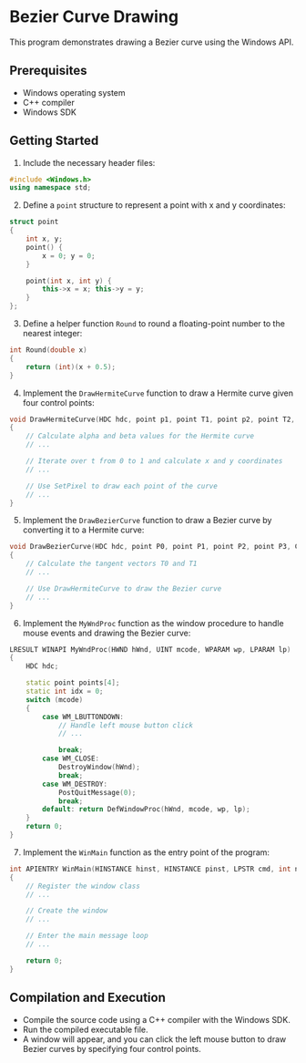 # Bezier Curve Drawing

This program demonstrates drawing a Bezier curve using the Windows API.

## Prerequisites

- Windows operating system
- C++ compiler
- Windows SDK

## Getting Started

1. Include the necessary header files:
```cpp
#include <Windows.h>
using namespace std;
```

2. Define a `point` structure to represent a point with x and y coordinates:
```cpp
struct point
{
    int x, y;
    point() {
        x = 0; y = 0;
    }

    point(int x, int y) {
        this->x = x; this->y = y;
    }
};
```

3. Define a helper function `Round` to round a floating-point number to the nearest integer:
```cpp
int Round(double x)
{
    return (int)(x + 0.5);
}
```

4. Implement the `DrawHermiteCurve` function to draw a Hermite curve given four control points:
```cpp
void DrawHermiteCurve(HDC hdc, point p1, point T1, point p2, point T2, COLORREF color)
{
    // Calculate alpha and beta values for the Hermite curve
    // ...

    // Iterate over t from 0 to 1 and calculate x and y coordinates
    // ...

    // Use SetPixel to draw each point of the curve
    // ...
}
```

5. Implement the `DrawBezierCurve` function to draw a Bezier curve by converting it to a Hermite curve:
```cpp
void DrawBezierCurve(HDC hdc, point P0, point P1, point P2, point P3, COLORREF color)
{
    // Calculate the tangent vectors T0 and T1
    // ...

    // Use DrawHermiteCurve to draw the Bezier curve
    // ...
}
```

6. Implement the `MyWndProc` function as the window procedure to handle mouse events and drawing the Bezier curve:
```cpp
LRESULT WINAPI MyWndProc(HWND hWnd, UINT mcode, WPARAM wp, LPARAM lp)
{
    HDC hdc;

    static point points[4];
    static int idx = 0;
    switch (mcode)
    {
        case WM_LBUTTONDOWN:
            // Handle left mouse button click
            // ...

            break;
        case WM_CLOSE:
            DestroyWindow(hWnd);
            break;
        case WM_DESTROY:
            PostQuitMessage(0);
            break;
        default: return DefWindowProc(hWnd, mcode, wp, lp);
    }
    return 0;
}
```

7. Implement the `WinMain` function as the entry point of the program:
```cpp
int APIENTRY WinMain(HINSTANCE hinst, HINSTANCE pinst, LPSTR cmd, int nsh)
{
    // Register the window class
    // ...

    // Create the window
    // ...

    // Enter the main message loop
    // ...

    return 0;
}
```

## Compilation and Execution

- Compile the source code using a C++ compiler with the Windows SDK.
- Run the compiled executable file.
- A window will appear, and you can click the left mouse button to draw Bezier curves by specifying four control points.

